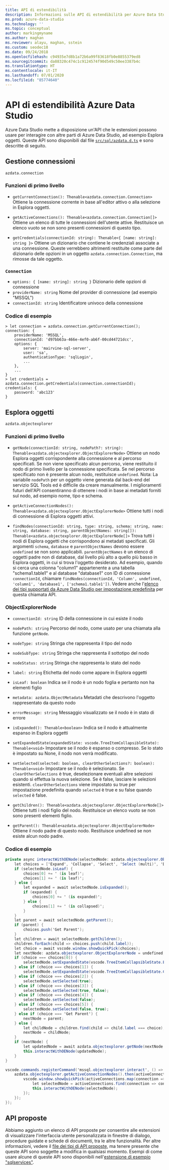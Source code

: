 ```yaml
---
title: API di estendibilità
description: Informazioni sulle API di estendibilità per Azure Data Studio
ms.prod: azure-data-studio
ms.technology: ''
ms.topic: conceptual
author: markingmyname
ms.author: maghan
ms.reviewer: alayu, maghan, sstein
ms.custom: seodec18
ms.date: 09/24/2018
ms.openlocfilehash: c94935e7d8b1a72b6a99f83618fb0e8855379ed8
ms.sourcegitcommit: da88320c474c1c9124574f90d549c50ee3387b4c
ms.translationtype: HT
ms.contentlocale: it-IT
ms.lasthandoff: 07/01/2020
ms.locfileid: "85774640"
---
```

# <a name="azure-data-studio-extensibility-apis"></a>API di estendibilità Azure Data Studio

Azure Data Studio mette a disposizione un'API che le estensioni possono usare per interagire con altre parti di Azure Data Studio, ad esempio Esplora oggetti. Queste API sono disponibili dal file [`src/sql/azdata.d.ts`](https://github.com/Microsoft/azuredatastudio/blob/main/src/sql/azdata.d.ts) e sono descritte di seguito.

## <a name="connection-management"></a>Gestione connessioni
`azdata.connection`

### <a name="top-level-functions"></a>Funzioni di primo livello

- `getCurrentConnection(): Thenable<azdata.connection.Connection>` Ottiene la connessione corrente in base all'editor attivo o alla selezione in Esplora oggetti.

- `getActiveConnections(): Thenable<azdata.connection.Connection[]>` Ottiene un elenco di tutte le connessioni dell'utente attive. Restituisce un elenco vuoto se non sono presenti connessioni di questo tipo.

- `getCredentials(connectionId: string): Thenable<{ [name: string]: string }>` Ottiene un dizionario che contiene le credenziali associate a una connessione. Queste verrebbero altrimenti restituite come parte del dizionario delle opzioni in un oggetto `azdata.connection.Connection`, ma rimosse da tale oggetto. 

### `Connection`
- `options: { [name: string]: string }` Dizionario delle opzioni di connessione
- `providerName: string` Nome del provider di connessione (ad esempio "MSSQL")
- `connectionId: string` Identificatore univoco della connessione

### <a name="example-code"></a>Codice di esempio
```
> let connection = azdata.connection.getCurrentConnection();
connection: {
    providerName: 'MSSQL',
    connectionId: 'd97bb63a-466e-4ef0-ab6f-00cd44721dcc',
    options: {
        server: 'mairvine-sql-server',
        user: 'sa',
        authenticationType: 'sqlLogin',
        ...
    },
    ...
}
> let credentials = azdata.connection.getCredentials(connection.connectionId);
credentials: {
    password: 'abc123'
}

```

## <a name="object-explorer"></a>Esplora oggetti

`azdata.objectexplorer`


### <a name="top-level-functions"></a>Funzioni di primo livello
- `getNode(connectionId: string, nodePath?: string): Thenable<azdata.objectexplorer.ObjectExplorerNode>` Ottiene un nodo Esplora oggetti corrispondente alla connessione e al percorso specificati. Se non viene specificato alcun percorso, viene restituito il nodo di primo livello per la connessione specificata. Se nel percorso specificato non è presente alcun nodo, restituisce `undefined`. Nota: La variabile `nodePath` per un oggetto viene generata dal back-end del servizio SQL Tools ed è difficile da creare manualmente. I miglioramenti futuri dell'API consentiranno di ottenere i nodi in base ai metadati forniti sul nodo, ad esempio nome, tipo e schema.

- `getActiveConnectionNodes(): Thenable<azdata.objectexplorer.ObjectExplorerNode>` Ottiene tutti i nodi di connessione di Esplora oggetti attivi.

- `findNodes(connectionId: string, type: string, schema: string, name: string, database: string, parentObjectNames: string[]): Thenable<azdata.objectexplorer.ObjectExplorerNode[]>` Trova tutti i nodi di Esplora oggetti che corrispondono ai metadati specificati. Gli argomenti `schema`, `database` e `parentObjectNames` devono essere `undefined` se non sono applicabili. `parentObjectNames` è un elenco di oggetti padre non di database, dal livello più alto a quello più basso in Esplora oggetti, in cui si trova l'oggetto desiderato. Ad esempio, quando si cerca una colonna "column1" appartenente a una tabella "schema1.table1" e al database "database1" con ID di connessione `connectionId`, chiamare `findNodes(connectionId, 'Column', undefined, 'column1', 'database1', ['schema1.table1'])`. Vedere anche l'[elenco dei tipi supportati da Azure Data Studio per impostazione predefinita](https://github.com/Microsoft/azuredatastudio/wiki/Object-Explorer-types-supported-by-FindNodes-API) per questa chiamata API.

### <a name="objectexplorernode"></a>ObjectExplorerNode
- `connectionId: string` ID della connessione in cui esiste il nodo

- `nodePath: string` Percorso del nodo, come usato per una chiamata alla funzione `getNode`.

- `nodeType: string` Stringa che rappresenta il tipo del nodo

- `nodeSubType: string` Stringa che rappresenta il sottotipo del nodo

- `nodeStatus: string` Stringa che rappresenta lo stato del nodo

- `label: string` Etichetta del nodo come appare in Esplora oggetti

- `isLeaf: boolean` Indica se il nodo è un nodo foglia e pertanto non ha elementi figlio

- `metadata: azdata.ObjectMetadata` Metadati che descrivono l'oggetto rappresentato da questo nodo

- `errorMessage: string` Messaggio visualizzato se il nodo è in stato di errore

- `isExpanded(): Thenable<boolean>` Indica se il nodo è attualmente espanso in Esplora oggetti

- `setExpandedState(expandedState: vscode.TreeItemCollapsibleState): Thenable<void>` Impostare se il nodo è espanso o compresso. Se lo stato è impostato su None, il nodo non verrà modificato.

- `setSelected(selected: boolean, clearOtherSelections?: boolean): Thenable<void>` Impostare se il nodo è selezionato. Se `clearOtherSelections` è true, deselezionare eventuali altre selezioni quando si effettua la nuova selezione. Se è false, lasciare le selezioni esistenti. `clearOtherSelections` viene impostato su true per impostazione predefinita quando `selected` è true e su false quando `selected` è false.

- `getChildren(): Thenable<azdata.objectexplorer.ObjectExplorerNode[]>` Ottiene tutti i nodi figlio del nodo. Restituisce un elenco vuoto se non sono presenti elementi figlio.

- `getParent(): Thenable<azdata.objectexplorer.ObjectExplorerNode>` Ottiene il nodo padre di questo nodo. Restituisce undefined se non esiste alcun nodo padre.

### <a name="example-code"></a>Codice di esempio

```cs
private async interactWithOENode(selectedNode: azdata.objectexplorer.ObjectExplorerNode): Promise<void> {
    let choices = ['Expand', 'Collapse', 'Select', 'Select (multi)', 'Deselect', 'Deselect (multi)'];
    if (selectedNode.isLeaf) {
        choices[0] += ' (is leaf)';
        choices[1] += ' (is leaf)';
    } else {
        let expanded = await selectedNode.isExpanded();
        if (expanded) {
            choices[0] += ' (is expanded)';
        } else {
            choices[1] += ' (is collapsed)';
        }
    }
    let parent = await selectedNode.getParent();
    if (parent) {
        choices.push('Get Parent');
    }
    let children = await selectedNode.getChildren();
    children.forEach(child => choices.push(child.label));
    let choice = await vscode.window.showQuickPick(choices);
    let nextNode: azdata.objectexplorer.ObjectExplorerNode = undefined;
    if (choice === choices[0]) {
        selectedNode.setExpandedState(vscode.TreeItemCollapsibleState.Expanded);
    } else if (choice === choices[1]) {
        selectedNode.setExpandedState(vscode.TreeItemCollapsibleState.Collapsed);
    } else if (choice === choices[2]) {
        selectedNode.setSelected(true);
    } else if (choice === choices[3]) {
        selectedNode.setSelected(true, false);
    } else if (choice === choices[4]) {
        selectedNode.setSelected(false);
    } else if (choice === choices[5]) {
        selectedNode.setSelected(false, true);
    } else if (choice === 'Get Parent') {
        nextNode = parent;
    } else {
        let childNode = children.find(child => child.label === choice);
        nextNode = childNode;
    }
    if (nextNode) {
        let updatedNode = await azdata.objectexplorer.getNode(nextNode.connectionId, nextNode.nodePath);
        this.interactWithOENode(updatedNode);
    }
}

vscode.commands.registerCommand('mssql.objectexplorer.interact', () => {
    azdata.objectexplorer.getActiveConnectionNodes().then(activeConnections => {
        vscode.window.showQuickPick(activeConnections.map(connection => connection.label + ' ' + connection.connectionId)).then(selection => {
            let selectedNode = activeConnections.find(connection => connection.label + ' ' + connection.connectionId === selection);
            this.interactWithOENode(selectedNode);
        });
    });
});
```

## <a name="proposed-apis"></a>API proposte

Abbiamo aggiunto un elenco di API proposte per consentire alle estensioni di visualizzare l'interfaccia utente personalizzata in finestre di dialogo, procedure guidate e schede di documenti, tra le altre funzionalità. Per altre informazioni, vedere il [file dei tipi di API proposte](https://github.com/Microsoft/azuredatastudio/blob/main/src/sql/azdata.proposed.d.ts), ma tenere presente che queste API sono soggette a modifica in qualsiasi momento. Esempi di come usare alcune di queste API sono disponibili nell'[estensione di esempio "sqlservices"](https://github.com/Microsoft/azuredatastudio/tree/main/samples/sqlservices).


